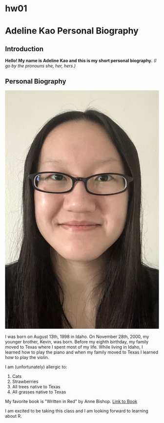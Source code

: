 # hw01

# Adeline Kao Personal Biography
## Introduction
**Hello! My name is Adeline Kao and this is my short personal biography.**
*(I go by the pronouns she, her, hers.)*
## Personal Biography
![Image of Adeline Kao](Adeline_Kao_Picture.png)

I was born on August 13th, 1998 in Idaho.
On November 28th, 2000, my younger brother, Kevin, was born.
Before my eighth birthday, my family moved to Texas where I spent most of my life.
While living in Idaho, I learned how to play the piano and when my family moved to Texas I learned how to play the violin.

I am (unfortunately) allergic to:
1. Cats
2. Strawberries
3. All trees native to Texas
4. All grasses native to Texas

My favorite book is "Written in Red" by Anne Bishop.
[Link to Book](https://www.goodreads.com/book/show/15711341-written-in-red?from_search=true&from_srp=true&qid=QvkNeoCoAb&rank=1)

I am excited to be taking this class and I am looking forward to learning about R.